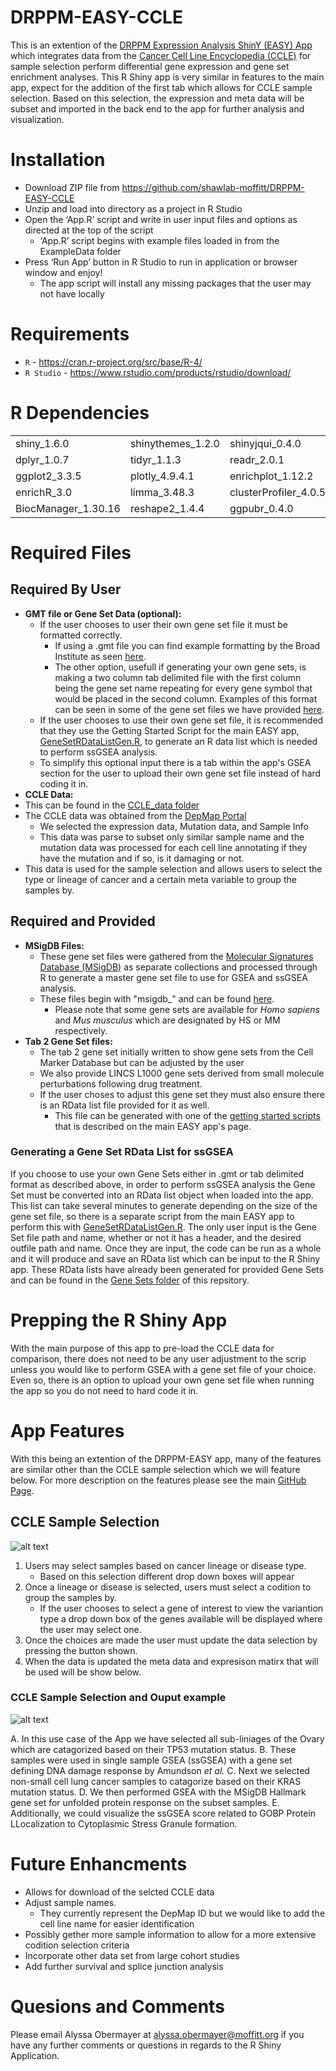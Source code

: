 # DRPPM-EASY-CCLE

This is an extention of the [DRPPM Expression Analysis ShinY (EASY) App](https://github.com/shawlab-moffitt/DRPPM-EASY-ExprAnalysisShinY) which integrates data from the [Cancer Cell Line Encyclopedia (CCLE)](https://sites.broadinstitute.org/ccle/) for sample selection perform differential gene expression and gene set enrichment analyses. This R Shiny app is very similar in features to the main app, expect for the addition of the first tab which allows for CCLE sample selection. Based on this selection, the expression and meta data will be subset and imported in the back end to the app for further analysis and visualization. 

# Installation

* Download ZIP file from https://github.com/shawlab-moffitt/DRPPM-EASY-CCLE
* Unzip and load into directory as a project in R Studio
* Open the ‘App.R’ script and write in user input files and options as directed at the top of the script
  * ‘App.R’ script begins with example files loaded in from the ExampleData folder
* Press ‘Run App’ button in R Studio to run in application or browser window and enjoy!
  * The app script will install any missing packages that the user may not have locally

# Requirements

* `R` - https://cran.r-project.org/src/base/R-4/
* `R Studio` - https://www.rstudio.com/products/rstudio/download/

# R Dependencies

|  |  |  |  |  |
| --- | --- | --- | --- | --- |
| shiny_1.6.0 | shinythemes_1.2.0 | shinyjqui_0.4.0 | shinycssloaders_1.0.0 | tools_4.1.0 |
| dplyr_1.0.7 | tidyr_1.1.3 | readr_2.0.1 | tibble_3.1.3 | DT_0.18 |
| ggplot2_3.3.5 | plotly_4.9.4.1 | enrichplot_1.12.2 | pheatmap_1.0.12 | ggrepel_0.9.1 |
| enrichR_3.0 | limma_3.48.3 | clusterProfiler_4.0.5 | limma_3.48.3 | GSVA_1.40.1 |
| BiocManager_1.30.16 | reshape2_1.4.4 | ggpubr_0.4.0 |  |  |


# Required Files

## Required By User

* **GMT file or Gene Set Data (optional):**
  * If the user chooses to user their own gene set file it must be formatted correctly.
    * If using a .gmt file you can find example formatting by the Broad Institute as seen [here](https://software.broadinstitute.org/cancer/software/gsea/wiki/index.php/Data_formats#GMT:_Gene_Matrix_Transposed_file_format_.28.2A.gmt.29).
    * The other option, usefull if generating your own gene sets, is making a two column tab delimited file with the first column being the gene set name repeating for every gene symbol that would be placed in the second column. Examples of this format can be seen in some of the gene set files we have provided [here](https://github.com/shawlab-moffitt/DRPPM-EASY-CCLE/tree/main/GeneSets).
  * If the user chooses to use their own gene set file, it is recommended that they use the Getting Started Script for the main EASY app, [GeneSetRDataListGen.R](https://github.com/shawlab-moffitt/DRPPM-EASY-ExprAnalysisShinY/blob/main/GettingStartedScripts/GeneSetRDataListGen.R), to generate an R data list which is needed to perform ssGSEA analysis.
  * To simplify this optional input there is a tab within the app's GSEA section for the user to upload their own gene set file instead of hard coding it in.
 * **CCLE Data:**
  * This can be found in the [CCLE_data folder](https://github.com/shawlab-moffitt/DRPPM-EASY-CCLE/tree/main/CCLE_data)
  * The CCLE data was obtained from the [DepMap Portal](https://depmap.org/portal/download/)
    * We selected the expression data, Mutation data, and Sample Info
    * This data was parse to subset only similar sample name and the mutation data was processed for each cell line annotating if they have the mutation and if so, is it damaging or not.
  * This data is used for the sample selection and allows users to select the type or lineage of cancer and a certain meta variable to group the samples by.

## Required and Provided

* **MSigDB Files:** 
  * These gene set files were gathered from the [Molecular Signatures Database (MSigDB)](http://www.gsea-msigdb.org/gsea/msigdb/index.jsp) as separate collections and processed through R to generate a master gene set file to use for GSEA and ssGSEA analysis.
  * These files begin with "msigdb_" and can be found [here](https://github.com/shawlab-moffitt/DRPPM-EASY-CCLE/tree/main/GeneSets).
    * Please note that some gene sets are available for *Homo sapiens* and *Mus musculus* which are designated by HS or MM respectively.
* **Tab 2 Gene Set files:**
  * The tab 2 gene set initially written to show gene sets from the Cell Marker Database but can be adjusted by the user
  * We also provide LINCS L1000 gene sets derived from small molecule perturbations following drug treatment.
  * If the user choses to adjust this gene set they must also ensure there is an RData list file provided for it as well.
    * This file can be generated with one of the [getting started scripts](https://github.com/shawlab-moffitt/DRPPM-EASY-ExprAnalysisShinY/blob/main/GettingStartedScripts/GeneSetRDataListGen.R) that is described on the main EASY app's page.

### Generating a Gene Set RData List for ssGSEA

If you choose to use your own Gene Sets either in .gmt or tab delimited format as described above, in order to perform ssGSEA analysis the Gene Set must be converted into an RData list object when loaded into the app. This list can take several minutes to generate depending on the size of the gene set file, so there is a separate script from the main EASY app to perform this with [GeneSetRDataListGen.R](https://github.com/shawlab-moffitt/DRPPM-EASY-ExprAnalysisShinY/blob/main/GettingStartedScripts/GeneSetRDataListGen.R). The only user input is the Gene Set file path and name, whether or not it has a header, and the desired outfile path and name. Once they are input, the code can be run as a whole and it will produce and save an RData list which can be input to the R Shiny app. These RData lists have already been generated for provided Gene Sets and can be found in the [Gene Sets folder](https://github.com/shawlab-moffitt/DRPPM-EASY-CCLE/tree/main/GeneSets) of this repsitory.

# Prepping the R Shiny App

With the main purpose of this app to pre-load the CCLE data for comparison, there does not need to be any user adjustment to the scrip unless you would like to perform GSEA with a gene set file of your choice. Even so, there is an option to upload your own gene set file when running the app so you do not need to hard code it in.

# App Features

With this being an extention of the DRPPM-EASY app, many of the features are similar other than the CCLE sample selection which we will feature below. For more description on the features please see the main [GitHub Page](https://github.com/shawlab-moffitt/DRPPM-EASY-ExprAnalysisShinY).

## CCLE Sample Selection

![alt text](https://github.com/shawlab-moffitt/DRPPM-EASY-CCLE/blob/main/Example_App_Pictures/EASE_CCLE_Samples.png?raw=true)

1. Users may select samples based on cancer lineage or disease type.
   * Based on this selection different drop down boxes will appear
2. Once a lineage or disease is selected, users must select a codition to group the samples by.
   * If the user chooses to select a gene of interest to view the variantion type a drop down box of the genes available will be displayed where the user may select one.
3. Once the choices are made the user must update the data selection by pressing the button shown.
4. When the data is updated the meta data and expresison matirx that will be used will be show below.

### CCLE Sample Selection and Ouput example

![alt text](https://github.com/shawlab-moffitt/DRPPM-EASY-CCLE/blob/main/Example_App_Pictures/CCLE_example_output.png?raw=true)

A. In this use case of the App we have selected all sub-liniages of the Ovary which are catagorized based on their TP53 mutation status.
B. These samples were used in single sample GSEA (ssGSEA) with a gene set defining DNA damage response by Amundson *et al.*
C. Next we selected non-small cell lung cancer samples to catagorize based on their KRAS mutation status.
D. We then performed GSEA with the MSigDB Hallmark gene set for unfolded protein response on the subset samples.
E. Additionally, we could visualize the ssGSEA score related to GOBP Protein LLocalization to Cytoplasmic Stress Granule formation.


# Future Enhancments

* Allows for download of the selcted CCLE data
* Adjust sample names. 
  * They currently represent the DepMap ID but we would like to add the cell line name for easier identification
* Possibly gether more sample information to allow for a more extensive codition selection criteria
* Incorporate other data set from large cohort studies
* Add further survival and splice junction analysis



# Quesions and Comments

Please email Alyssa Obermayer at alyssa.obermayer@moffitt.org if you have any further comments or questions in regards to the R Shiny Application.

